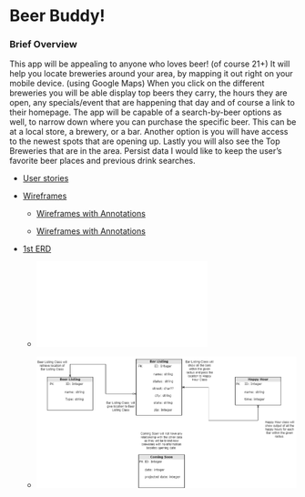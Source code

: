# Beer Buddy!

### Brief Overview

This app will be appealing to anyone who loves beer! (of course 21+) It will help you locate
breweries around your area, by mapping it out right on your mobile device. (using Google Maps) 
When you click on the different breweries you will be able display top beers they carry, 
the hours they are open, any specials/event that are happening that day and of course a link to their
homepage. The app will be capable of a search-by-beer options as well, to narrow down where you can
purchase the specific beer. This can be at a local store, a brewery, or a bar. Another option is 
you will have access to the newest spots that are opening up. Lastly you will also see the Top 
Breweries that are in the area. Persist data I would like to keep the user’s favorite beer places and 
previous drink searches.

* [User stories](docs/user-stories.md)

* [Wireframes](docs/wireframes.md)

  * [Wireframes with Annotations](WireframesBeerBuddyWithAnnotations.png)
  
  * [Wireframes with Annotations](WireframesBeerBuddyWithAnnotations.pdf)

* [1st ERD](docs/erd.md)
    *  ![ERD in pdf](docs/ERD-1.pdf)
         
    *  ![ERD in png](docs/ERD-1.png)
    